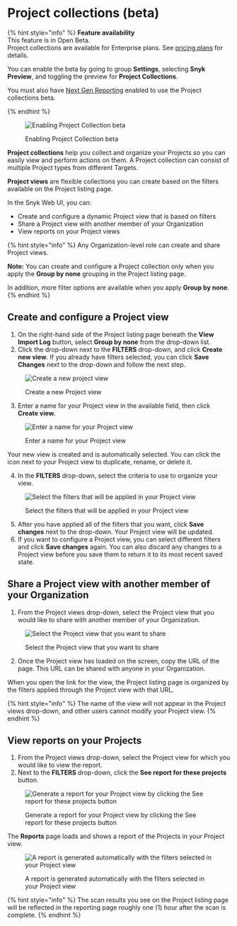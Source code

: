 # Project collections (beta)

{% hint style="info" %}
**Feature availability**\
This feature is in Open Beta.\
Project collections are available for Enterprise plans. See [pricing plans](https://snyk.io/plans/) for details.

You can enable the beta by going to group **Settings**, selecting **Snyk Preview**, and toggling the preview for **Project Collections**.

You must also have [Next Gen Reporting](../snyk-reports/next-gen-reporting/) enabled to use the Project collections beta.


{% endhint %}

<figure><img src="../../.gitbook/assets/project-collection-toggle.png" alt="Enabling Project Collection beta "><figcaption><p>Enabling Project Collection beta </p></figcaption></figure>

**Project collections** help you collect and organize your Projects so you can easily view and perform actions on them. A Project collection can consist of multiple Project types from different Targets.

**Project views** are flexible collections you can create based on the filters available on the Project listing page.

In the Snyk Web UI, you can:

* Create and configure a dynamic Project view that is based on filters
* Share a Project view with another member of your Organization
* View reports on your Project views

{% hint style="info" %}
Any Organization-level role can create and share Project views.

**Note:** You can create and configure a Project collection only when you apply the **Group by none** grouping in the Project listing page.

In addition, more filter options are available when you apply **Group by none**.
{% endhint %}

## Create and configure a Project view

1. On the right-hand side of the Project listing page beneath the **View Import Log** button, select **Group by none** from the drop-down list.
2. Click the drop-down next to the **FILTERS** drop-down, and click **Create new view**. If you already have filters selected, you can click **Save Changes** next to the drop-down and follow the next step.

<figure><img src="../../.gitbook/assets/image (481).png" alt="Create a new project view"><figcaption><p>Create a new Project view</p></figcaption></figure>

3. Enter a name for your Project view in the available field, then click **Create view.**

<figure><img src="../../.gitbook/assets/image (1) (6).png" alt="Enter a name for your Project view"><figcaption><p>Enter a name for your Project view</p></figcaption></figure>

Your new view is created and is automatically selected. You can click the icon next to your Project view to duplicate, rename, or delete it.

4. In the **FILTERS** drop-down, select the criteria to use to organize your view.

<figure><img src="../../.gitbook/assets/image (2) (3).png" alt="Select the filters that will be applied in your Project view"><figcaption><p>Select the filters that will be applied in your Project view</p></figcaption></figure>

5. After you have applied all of the filters that you want, click **Save changes** next to the drop-down. Your Project view will be updated.
6. If you want to configure a Project view, you can select different filters and click **Save changes** again. You can also discard any changes to a Project view before you save them to return it to its most recent saved state.

## Share a Project view with another member of your Organization

1. From the Project views drop-down, select the Project view that you would like to share with another member of your Organization.

<figure><img src="../../.gitbook/assets/image (3) (6).png" alt="Select the Project view that you want to share"><figcaption><p>Select the Project view that you want to share</p></figcaption></figure>

2. Once the Project view has loaded on the screen, copy the URL of the page. This URL can be shared with anyone in your Organization.

When you open the link for the view, the Project listing page is organized by the filters applied through the Project view with that URL.

{% hint style="info" %}
The name of the view will not appear in the Project views drop-down, and other users cannot modify your Project view.
{% endhint %}

## View reports on your Projects

1. From the Project views drop-down, select the Project view for which you would like to view the report.
2. Next to the **FILTERS** drop-down, click the **See report for these projects** button.

<figure><img src="../../.gitbook/assets/image (5) (3).png" alt="Generate a report for your Project view by clicking the See report for these projects button"><figcaption><p>Generate a report for your Project view by clicking the See report for these projects button</p></figcaption></figure>

The **Reports** page loads and shows a report of the Projects in your Project view.

<figure><img src="../../.gitbook/assets/image (6) (5).png" alt="A report is generated automatically with the filters selected in your Project view"><figcaption><p>A report is generated automatically with the filters selected in your Project view</p></figcaption></figure>

{% hint style="info" %}
The scan results you see on the Project listing page will be reflected in the reporting page roughly one (1) hour after the scan is complete.
{% endhint %}
